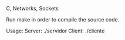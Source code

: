 C, Networks, Sockets

Run make in order to compile the source code.

Usage: 
  Server: ./servidor <portNumber>
  Client: ./cliente <host> <portNumber>
  

